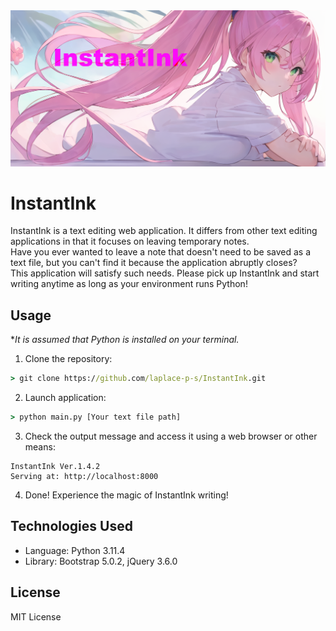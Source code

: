 <div><img src="./images/main_banner.png" alt="InstantInk main banner" /></div>

# InstantInk
InstantInk is a text editing web application. It differs from other text editing applications in that it focuses on leaving temporary notes.  
Have you ever wanted to leave a note that doesn't need to be saved as a text file, but you can't find it because the application abruptly closes?  
This application will satisfy such needs. Please pick up InstantInk and start writing anytime as long as your environment runs Python!  

## Usage
**It is assumed that Python is installed on your terminal.*
1. Clone the repository:
```cmd
> git clone https://github.com/laplace-p-s/InstantInk.git
```
2. Launch application:
```cmd
> python main.py [Your text file path]
```
3. Check the output message and access it using a web browser or other means:
```
InstantInk Ver.1.4.2
Serving at: http://localhost:8000
```
4. Done! Experience the magic of InstantInk writing!  

## Technologies Used
- Language: Python 3.11.4
- Library: Bootstrap 5.0.2, jQuery 3.6.0

## License
MIT License
